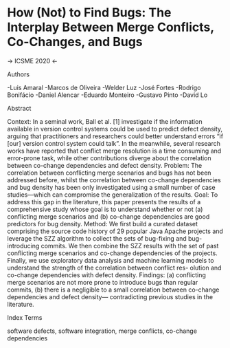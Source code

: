 # How (Not) to Find Bugs: The Interplay Between Merge Conflicts, Co-Changes, and Bugs

-> ICSME 2020 <-

Authors

  -Luis Amaral
  -Marcos de Oliveira 
  -Welder Luz
  -José Fortes
  -Rodrigo Bonifácio
  -Daniel Alencar
  -Eduardo Monteiro
  -Gustavo Pinto
  -David Lo

Abstract

Context: In a seminal work, Ball et al. [1] investigate if the information available in version control systems could be used to predict defect density, arguing that practitioners and researchers could better understand errors “if [our] version control system could talk”. In the meanwhile, several research works have reported that conflict merge resolution is a time consuming and error-prone task, while other contributions diverge about the correlation between co-change dependencies and defect density. Problem: The correlation between conflicting merge scenarios and bugs has not been addressed before, whilst the correlation between co-change dependencies and bug density has been only investigated using a small number of case studies—which can compromise the generalization of the results. Goal: To address this gap in the literature, this paper presents the results of a comprehensive study whose goal is to understand whether or not (a) conflicting merge scenarios and (b) co-change dependencies are good predictors for bug density. Method: We first build a curated dataset comprising the source code history of 29 popular Java Apache projects and leverage the SZZ algorithm to collect the sets of bug-fixing and bug-introducing commits. We then combine the SZZ results with the set of past conflicting merge scenarios and co-change dependencies of the projects. Finally, we use exploratory data analysis and machine learning models to understand the strength of the correlation between conflict res- olution and co-change dependencies with defect density. Findings: (a) conflicting merge scenarios are not more prone to introduce bugs than regular commits, (b) there is a negligible to a small correlation between co-change dependencies and defect density— contradicting previous studies in the literature.

Index Terms

software defects, software integration, merge conflicts, co-change dependencies
